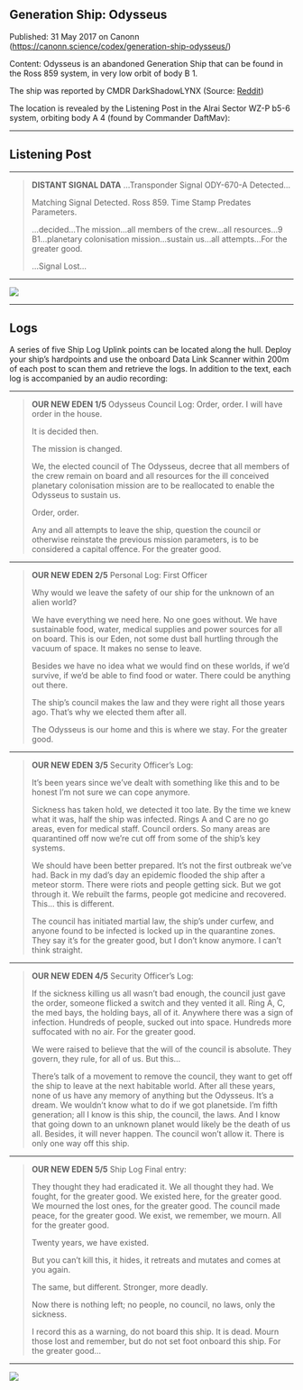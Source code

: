 ## Generation Ship: Odysseus

Published: 31 May 2017 on Canonn (https://canonn.science/codex/generation-ship-odysseus/)

Content: Odysseus is an abandoned Generation Ship that can be found in the Ross 859 system, in very low orbit of body B 1. 

The ship was reported by CMDR DarkShadowLYNX (Source: [Reddit](https://www.reddit.com/r/EliteDangerous/comments/681v7u/generation_ship_odysseus_discovered/))

The location is revealed by the Listening Post in the Alrai Sector WZ-P b5-6 system, orbiting body A 4 (found by Commander DaftMav):

* * *

## Listening Post

* * *

> 
> **DISTANT SIGNAL DATA**
> …Transponder Signal ODY-670-A Detected…
> 
> Matching Signal Detected. Ross 859. Time Stamp Predates Parameters.
> 
> …decided…The mission…all members of the crew…all resources…9 B1…planetary colonisation mission…sustain us…all attempts…For the greater good.
> 
> …Signal Lost…

* * *

[![](https://canonn.science/wp-content/uploads/2017/05/Screenshot_2207-1024x576.jpg)](https://canonn.science/wp-content/uploads/2017/05/Screenshot_2207.jpg)

* * *

## Logs

A series of five Ship Log Uplink points can be located along the hull. Deploy your ship’s hardpoints and use the onboard Data Link Scanner within 200m of each post to scan them and retrieve the logs. In addition to the text, each log is accompanied by an audio recording:

* * *

> 
> **OUR NEW EDEN 1/5**
> Odysseus Council Log: Order, order. I will have order in the house.
> 
> It is decided then.
> 
> The mission is changed.
> 
> We, the elected council of The Odysseus, decree that all members of the crew remain on board and all resources for the ill conceived planetary colonisation mission are to be reallocated to enable the Odysseus to sustain us.
> 
> Order, order.
> 
> Any and all attempts to leave the ship, question the council or otherwise reinstate the previous mission parameters, is to be considered a capital offence. For the greater good.

* * *

> 
> **OUR NEW EDEN 2/5**
> Personal Log: First Officer
> 
> Why would we leave the safety of our ship for the unknown of an alien world?
> 
> We have everything we need here. No one goes without. We have sustainable food, water, medical supplies and power sources for all on board. This is our Eden, not some dust ball hurtling through the vacuum of space. It makes no sense to leave.
> 
> Besides we have no idea what we would find on these worlds, if we’d survive, if we’d be able to find food or water. There could be anything out there.
> 
> The ship’s council makes the law and they were right all those years ago. That’s why we elected them after all.
> 
> The Odysseus is our home and this is where we stay. For the greater good.

* * *

> 
> **OUR NEW EDEN 3/5**
> Security Officer’s Log:
> 
> It’s been years since we’ve dealt with something like this and to be honest I’m not sure we can cope anymore.
> 
> Sickness has taken hold, we detected it too late. By the time we knew what it was, half the ship was infected. Rings A and C are no go areas, even for medical staff. Council orders. So many areas are quarantined off now we’re cut off from some of the ship’s key systems.
> 
> We should have been better prepared. It’s not the first outbreak we’ve had. Back in my dad’s day an epidemic flooded the ship after a meteor storm. There were riots and people getting sick. But we got through it. We rebuilt the farms, people got medicine and recovered. This… this is different.
> 
> The council has initiated martial law, the ship’s under curfew, and anyone found to be infected is locked up in the quarantine zones. They say it’s for the greater good, but I don’t know anymore. I can’t think straight.

* * *

> 
> **OUR NEW EDEN 4/5**
> Security Officer’s Log:
> 
> If the sickness killing us all wasn’t bad enough, the council just gave the order, someone flicked a switch and they vented it all. Ring A, C, the med bays, the holding bays, all of it. Anywhere there was a sign of infection. Hundreds of people, sucked out into space. Hundreds more suffocated with no air. For the greater good.
> 
> We were raised to believe that the will of the council is absolute. They govern, they rule, for all of us. But this…
> 
> There’s talk of a movement to remove the council, they want to get off the ship to leave at the next habitable world. After all these years, none of us have any memory of anything but the Odysseus. It’s a dream. We wouldn’t know what to do if we got planetside. I’m fifth generation; all I know is this ship, the council, the laws. And I know that going down to an unknown planet would likely be the death of us all. Besides, it will never happen. The council won’t allow it. There is only one way off this ship.

* * *

> 
> **OUR NEW EDEN 5/5**
> Ship Log Final entry:
> 
> They thought they had eradicated it. We all thought they had. We fought, for the greater good. We existed here, for the greater good. We mourned the lost ones, for the greater good. The council made peace, for the greater good. We exist, we remember, we mourn. All for the greater good.
> 
> Twenty years, we have existed. 
> 
> But you can’t kill this, it hides, it retreats and mutates and comes at you again.
> 
> The same, but different. Stronger, more deadly.
> 
> Now there is nothing left; no people, no council, no laws, only the sickness.
> 
> I record this as a warning, do not board this ship. It is dead. Mourn those lost and remember, but do not set foot onboard this ship. For the greater good…

* * *

[![](https://canonn.science/wp-content/uploads/2017/05/Screenshot_2211-1024x576.jpg)](https://canonn.science/wp-content/uploads/2017/05/Screenshot_2211.jpg)